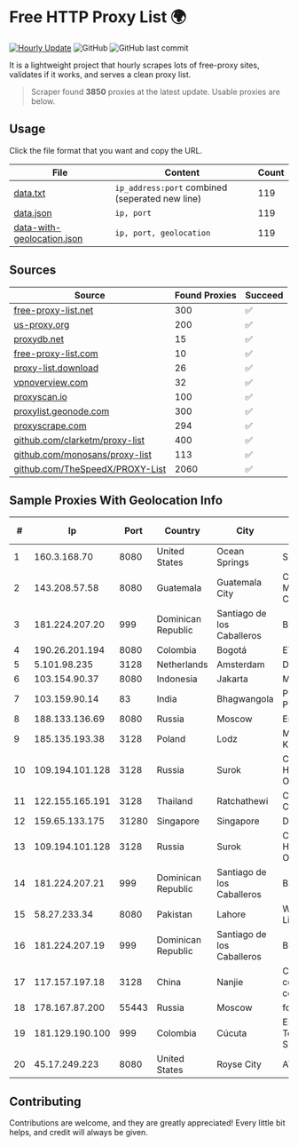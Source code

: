 
# Free HTTP Proxy List 🌍

[![Hourly Update](https://github.com/mertguvencli/http-proxy-list/actions/workflows/main.yml/badge.svg?branch=main)](https://github.com/mertguvencli/http-proxy-list/actions/workflows/main.yml)
![GitHub](https://img.shields.io/github/license/mertguvencli/http-proxy-list)
![GitHub last commit](https://img.shields.io/github/last-commit/mertguvencli/http-proxy-list)

It is a lightweight project that hourly scrapes lots of free-proxy sites, validates if it works, and serves a clean proxy list.


> Scraper found **3850** proxies at the latest update. Usable proxies are below.

## Usage

Click the file format that you want and copy the URL.


|File|Content|Count|
|----|-------|-----|
|[data.txt](https://raw.githubusercontent.com/mertguvencli/http-proxy-list/main/proxy-list/data.txt)|`ip_address:port` combined (seperated new line)|119|
|[data.json](https://raw.githubusercontent.com/mertguvencli/http-proxy-list/main/proxy-list/data.json)|`ip, port`|119|
|[data-with-geolocation.json](https://raw.githubusercontent.com/mertguvencli/http-proxy-list/main/proxy-list/data-with-geolocation.json)|`ip, port, geolocation`|119|

## Sources

|Source|Found Proxies|Succeed|
|------|-------------|-------|
|[free-proxy-list.net](https://free-proxy-list.net)|300|✅|
|[us-proxy.org](https://www.us-proxy.org)|200|✅|
|[proxydb.net](http://proxydb.net)|15|✅|
|[free-proxy-list.com](https://free-proxy-list.com/?page=&port=&type%5B%5D=http&type%5B%5D=https&up_time=0&search=Search)|10|✅|
|[proxy-list.download](https://www.proxy-list.download/HTTP)|26|✅|
|[vpnoverview.com](https://vpnoverview.com/privacy/anonymous-browsing/free-proxy-servers)|32|✅|
|[proxyscan.io](https://www.proxyscan.io)|100|✅|
|[proxylist.geonode.com](https://proxylist.geonode.com/api/proxy-list?limit=300&page=1&sort_by=lastChecked&sort_type=desc&protocols=http,https)|300|✅|
|[proxyscrape.com](https://api.proxyscrape.com/v2/?request=displayproxies&protocol=http&timeout=10000&country=all&ssl=all&anonymity=all)|294|✅|
|[github.com/clarketm/proxy-list](https://raw.githubusercontent.com/clarketm/proxy-list/master/proxy-list-raw.txt)|400|✅|
|[github.com/monosans/proxy-list](https://raw.githubusercontent.com/monosans/proxy-list/main/proxies/http.txt)|113|✅|
|[github.com/TheSpeedX/PROXY-List](https://raw.githubusercontent.com/TheSpeedX/PROXY-List/master/http.txt)|2060|✅|


## Sample Proxies With Geolocation Info

|#|Ip|Port|Country|City|Internet Service Provider|
|-|--|----|-------|----|-------------------------|
|1|160.3.168.70|8080|United States|Ocean Springs|Sparklight|
|2|143.208.57.58|8080|Guatemala|Guatemala City|Comunicaciones Metropolitanas Cablecolor|
|3|181.224.207.20|999|Dominican Republic|Santiago de los Caballeros|BW TELECOM|
|4|190.26.201.194|8080|Colombia|Bogotá|ETB - Colombia|
|5|5.101.98.235|3128|Netherlands|Amsterdam|DigitalOcean|
|6|103.154.90.37|8080|Indonesia|Jakarta|MORATELINDONAP|
|7|103.159.90.14|83|India|Bhagwangola|Pegasuswave Private Limited|
|8|188.133.136.69|8080|Russia|Moscow|Enforta-MSK|
|9|185.135.193.38|3128|Poland|Lodz|M3.NET Sp. zoo Sp. K.|
|10|109.194.101.128|3128|Russia|Surok|CJSC "ER-Telecom Holding" Yoshkar-Ola branch|
|11|122.155.165.191|3128|Thailand|Ratchathewi|CAT Telecom Public Company Limited|
|12|159.65.133.175|31280|Singapore|Singapore|DigitalOcean, LLC|
|13|109.194.101.128|3128|Russia|Surok|CJSC "ER-Telecom Holding" Yoshkar-Ola branch|
|14|181.224.207.21|999|Dominican Republic|Santiago de los Caballeros|BW TELECOM|
|15|58.27.233.34|8080|Pakistan|Lahore|Wateen Telecom Limited|
|16|181.224.207.19|999|Dominican Republic|Santiago de los Caballeros|BW TELECOM|
|17|117.157.197.18|3128|China|Nanjie|China Mobile communications corporation|
|18|178.167.87.200|55443|Russia|Moscow|for Flex Ltd|
|19|181.129.190.100|999|Colombia|Cúcuta|EPM Telecomunicaciones S.A. E.S.P.|
|20|45.17.249.223|8080|United States|Royse City|AT&T Services, Inc.|



## Contributing

Contributions are welcome, and they are greatly appreciated! Every
little bit helps, and credit will always be given.

